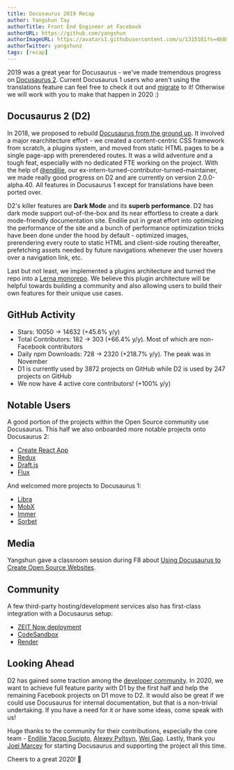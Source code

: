 ```yaml
---
title: Docusaurus 2019 Recap
author: Yangshun Tay
authorTitle: Front End Engineer at Facebook
authorURL: https://github.com/yangshun
authorImageURL: https://avatars1.githubusercontent.com/u/1315101?s=460&v=4
authorTwitter: yangshunz
tags: [recap]
---
```


2019 was a great year for Docusaurus - we've made tremendous progress on [Docusaurus 2](https://v2.docusaurus.io/). Current Docusaurus 1 users who aren't using the translations feature can feel free to check it out and [migrate](https://v2.docusaurus.io/docs/migrating-from-v1-to-v2) to it! Otherwise we will work with you to make that happen in 2020 :)

<!--truncate-->

## Docusaurus 2 (D2)

In 2018, we proposed to rebuild [Docusaurus from the ground up](https://github.com/facebook/docusaurus/issues/789). It involved a major rearchitecture effort - we created a content-centric CSS framework from scratch, a plugins system, and moved from static HTML pages to be a single page-app with prerendered routes. It was a wild adventure and a tough feat, especially with no dedicated FTE working on the project. With the help of [@endilie](https://github.com/endiliey), our ex-intern-turned-contributor-turned-maintainer, we made really good progress on D2 and are currently on version 2.0.0-alpha.40. All features in Docusaurus 1 except for translations have been ported over.

D2's killer features are **Dark Mode** and its **superb performance**. D2 has dark mode support out-of-the-box and its near effortless to create a dark mode-friendly documentation site. Endilie put in great effort into optimizing the performance of the site and a bunch of performance optimization tricks have been done under the hood by default - optimized images, prerendering every route to static HTML and client-side routing thereafter, prefetching assets needed by future navigations whenever the user hovers over a navigation link, etc.

Last but not least, we implemented a plugins architecture and turned the repo into a [Lerna monorepo](https://github.com/facebook/docusaurus/tree/master/packages). We believe this plugin architecture will be helpful towards building a community and also allowing users to build their own features for their unique use cases.

## GitHub Activity

- Stars: 10050 -> 14632 (+45.6% y/y)
- Total Contributors: 182 -> 303 (+66.4% y/y). Most of which are non-Facebook contributors
- Daily npm Downloads: 728 -> 2320 (+218.7% y/y). The peak was in November
- D1 is currently used by 3872 projects on GitHub while D2 is used by 247 projects on GitHub
- We now have 4 active core contributors! (+100% y/y)

## Notable Users

A good portion of the projects within the Open Source community use Docusaurus. This half we also onboarded more notable projects onto Docusaurus 2:

- [Create React App](https://create-react-app.dev/)
- [Redux](https://redux.js.org/)
- [Draft.js](https://draftjs.org/)
- [Flux](http://facebook.github.io/flux/)

And welcomed more projects to Docusaurus 1:

- [Libra](https://developers.libra.org/)
- [MobX](https://mobx.js.org/)
- [Immer](https://immerjs.github.io/immer/)
- [Sorbet](https://sorbet.org/)

## Media

Yangshun gave a classroom session during F8 about [Using Docusaurus to Create Open Source Websites](https://www.youtube.com/watch?v=QcGJsf6mgZE).

## Community

A few third-party hosting/development services also has first-class integration with a Docusaurus setup:

- [ZEIT Now deployment](https://github.com/zeit/now-examples/tree/master/docusaurus)
- [CodeSandbox](https://codesandbox.io/s/docusaurus-template-x3vg9)
- [Render](https://render.com/docs/deploy-docusaurus)

## Looking Ahead

D2 has gained some traction among the [developer community](https://v2.docusaurus.io/showcase). In 2020, we want to achieve full feature parity with D1 by the first half and help the remaining Facebook projects on D1 move to D2. It would also be great if we could use Docusaurus for internal documentation, but that is a non-trivial undertaking. If you have a need for it or have some ideas, come speak with us!

Huge thanks to the community for their contributions, especially the core team - [Endilie Yacop Sucipto](https://github.com/endiliey), [Alexey Pyltsyn](https://github.com/lex111), [Wei Gao](https://github.com/wgao19). Lastly, thank you [Joel Marcey](https://github.com/JoelMarcey) for starting Docusaurus and supporting the project all this time.

Cheers to a great 2020! 🎉
